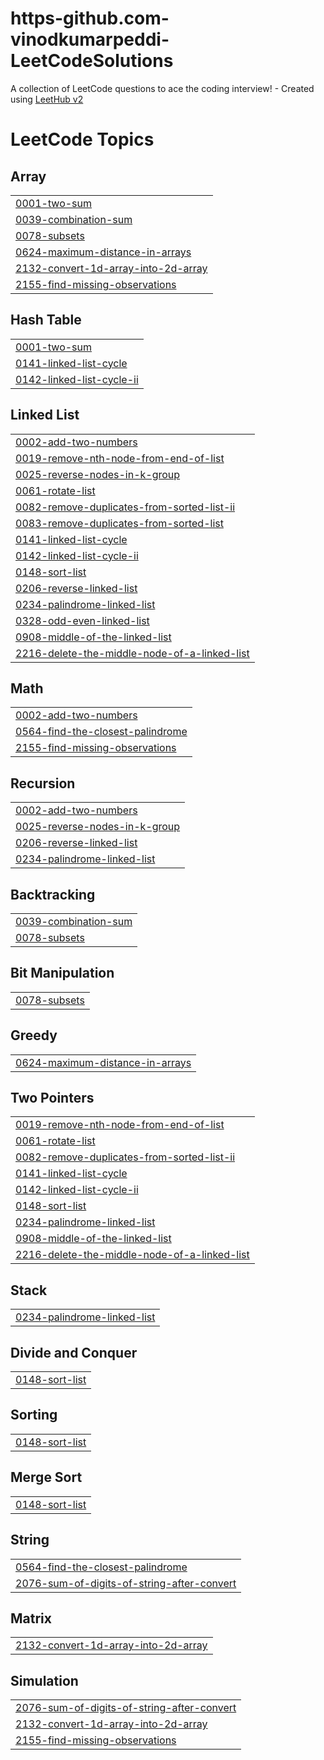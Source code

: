 # https-github.com-vinodkumarpeddi-LeetCodeSolutions
A collection of LeetCode questions to ace the coding interview! - Created using [LeetHub v2](https://github.com/arunbhardwaj/LeetHub-2.0)

<!---LeetCode Topics Start-->
# LeetCode Topics
## Array
|  |
| ------- |
| [0001-two-sum](https://github.com/vinodkumarpeddi/https-github.com-vinodkumarpeddi-LeetCodeSolutions/tree/master/0001-two-sum) |
| [0039-combination-sum](https://github.com/vinodkumarpeddi/https-github.com-vinodkumarpeddi-LeetCodeSolutions/tree/master/0039-combination-sum) |
| [0078-subsets](https://github.com/vinodkumarpeddi/https-github.com-vinodkumarpeddi-LeetCodeSolutions/tree/master/0078-subsets) |
| [0624-maximum-distance-in-arrays](https://github.com/vinodkumarpeddi/https-github.com-vinodkumarpeddi-LeetCodeSolutions/tree/master/0624-maximum-distance-in-arrays) |
| [2132-convert-1d-array-into-2d-array](https://github.com/vinodkumarpeddi/https-github.com-vinodkumarpeddi-LeetCodeSolutions/tree/master/2132-convert-1d-array-into-2d-array) |
| [2155-find-missing-observations](https://github.com/vinodkumarpeddi/https-github.com-vinodkumarpeddi-LeetCodeSolutions/tree/master/2155-find-missing-observations) |
## Hash Table
|  |
| ------- |
| [0001-two-sum](https://github.com/vinodkumarpeddi/https-github.com-vinodkumarpeddi-LeetCodeSolutions/tree/master/0001-two-sum) |
| [0141-linked-list-cycle](https://github.com/vinodkumarpeddi/https-github.com-vinodkumarpeddi-LeetCodeSolutions/tree/master/0141-linked-list-cycle) |
| [0142-linked-list-cycle-ii](https://github.com/vinodkumarpeddi/https-github.com-vinodkumarpeddi-LeetCodeSolutions/tree/master/0142-linked-list-cycle-ii) |
## Linked List
|  |
| ------- |
| [0002-add-two-numbers](https://github.com/vinodkumarpeddi/https-github.com-vinodkumarpeddi-LeetCodeSolutions/tree/master/0002-add-two-numbers) |
| [0019-remove-nth-node-from-end-of-list](https://github.com/vinodkumarpeddi/https-github.com-vinodkumarpeddi-LeetCodeSolutions/tree/master/0019-remove-nth-node-from-end-of-list) |
| [0025-reverse-nodes-in-k-group](https://github.com/vinodkumarpeddi/https-github.com-vinodkumarpeddi-LeetCodeSolutions/tree/master/0025-reverse-nodes-in-k-group) |
| [0061-rotate-list](https://github.com/vinodkumarpeddi/https-github.com-vinodkumarpeddi-LeetCodeSolutions/tree/master/0061-rotate-list) |
| [0082-remove-duplicates-from-sorted-list-ii](https://github.com/vinodkumarpeddi/https-github.com-vinodkumarpeddi-LeetCodeSolutions/tree/master/0082-remove-duplicates-from-sorted-list-ii) |
| [0083-remove-duplicates-from-sorted-list](https://github.com/vinodkumarpeddi/https-github.com-vinodkumarpeddi-LeetCodeSolutions/tree/master/0083-remove-duplicates-from-sorted-list) |
| [0141-linked-list-cycle](https://github.com/vinodkumarpeddi/https-github.com-vinodkumarpeddi-LeetCodeSolutions/tree/master/0141-linked-list-cycle) |
| [0142-linked-list-cycle-ii](https://github.com/vinodkumarpeddi/https-github.com-vinodkumarpeddi-LeetCodeSolutions/tree/master/0142-linked-list-cycle-ii) |
| [0148-sort-list](https://github.com/vinodkumarpeddi/https-github.com-vinodkumarpeddi-LeetCodeSolutions/tree/master/0148-sort-list) |
| [0206-reverse-linked-list](https://github.com/vinodkumarpeddi/https-github.com-vinodkumarpeddi-LeetCodeSolutions/tree/master/0206-reverse-linked-list) |
| [0234-palindrome-linked-list](https://github.com/vinodkumarpeddi/https-github.com-vinodkumarpeddi-LeetCodeSolutions/tree/master/0234-palindrome-linked-list) |
| [0328-odd-even-linked-list](https://github.com/vinodkumarpeddi/https-github.com-vinodkumarpeddi-LeetCodeSolutions/tree/master/0328-odd-even-linked-list) |
| [0908-middle-of-the-linked-list](https://github.com/vinodkumarpeddi/https-github.com-vinodkumarpeddi-LeetCodeSolutions/tree/master/0908-middle-of-the-linked-list) |
| [2216-delete-the-middle-node-of-a-linked-list](https://github.com/vinodkumarpeddi/https-github.com-vinodkumarpeddi-LeetCodeSolutions/tree/master/2216-delete-the-middle-node-of-a-linked-list) |
## Math
|  |
| ------- |
| [0002-add-two-numbers](https://github.com/vinodkumarpeddi/https-github.com-vinodkumarpeddi-LeetCodeSolutions/tree/master/0002-add-two-numbers) |
| [0564-find-the-closest-palindrome](https://github.com/vinodkumarpeddi/https-github.com-vinodkumarpeddi-LeetCodeSolutions/tree/master/0564-find-the-closest-palindrome) |
| [2155-find-missing-observations](https://github.com/vinodkumarpeddi/https-github.com-vinodkumarpeddi-LeetCodeSolutions/tree/master/2155-find-missing-observations) |
## Recursion
|  |
| ------- |
| [0002-add-two-numbers](https://github.com/vinodkumarpeddi/https-github.com-vinodkumarpeddi-LeetCodeSolutions/tree/master/0002-add-two-numbers) |
| [0025-reverse-nodes-in-k-group](https://github.com/vinodkumarpeddi/https-github.com-vinodkumarpeddi-LeetCodeSolutions/tree/master/0025-reverse-nodes-in-k-group) |
| [0206-reverse-linked-list](https://github.com/vinodkumarpeddi/https-github.com-vinodkumarpeddi-LeetCodeSolutions/tree/master/0206-reverse-linked-list) |
| [0234-palindrome-linked-list](https://github.com/vinodkumarpeddi/https-github.com-vinodkumarpeddi-LeetCodeSolutions/tree/master/0234-palindrome-linked-list) |
## Backtracking
|  |
| ------- |
| [0039-combination-sum](https://github.com/vinodkumarpeddi/https-github.com-vinodkumarpeddi-LeetCodeSolutions/tree/master/0039-combination-sum) |
| [0078-subsets](https://github.com/vinodkumarpeddi/https-github.com-vinodkumarpeddi-LeetCodeSolutions/tree/master/0078-subsets) |
## Bit Manipulation
|  |
| ------- |
| [0078-subsets](https://github.com/vinodkumarpeddi/https-github.com-vinodkumarpeddi-LeetCodeSolutions/tree/master/0078-subsets) |
## Greedy
|  |
| ------- |
| [0624-maximum-distance-in-arrays](https://github.com/vinodkumarpeddi/https-github.com-vinodkumarpeddi-LeetCodeSolutions/tree/master/0624-maximum-distance-in-arrays) |
## Two Pointers
|  |
| ------- |
| [0019-remove-nth-node-from-end-of-list](https://github.com/vinodkumarpeddi/https-github.com-vinodkumarpeddi-LeetCodeSolutions/tree/master/0019-remove-nth-node-from-end-of-list) |
| [0061-rotate-list](https://github.com/vinodkumarpeddi/https-github.com-vinodkumarpeddi-LeetCodeSolutions/tree/master/0061-rotate-list) |
| [0082-remove-duplicates-from-sorted-list-ii](https://github.com/vinodkumarpeddi/https-github.com-vinodkumarpeddi-LeetCodeSolutions/tree/master/0082-remove-duplicates-from-sorted-list-ii) |
| [0141-linked-list-cycle](https://github.com/vinodkumarpeddi/https-github.com-vinodkumarpeddi-LeetCodeSolutions/tree/master/0141-linked-list-cycle) |
| [0142-linked-list-cycle-ii](https://github.com/vinodkumarpeddi/https-github.com-vinodkumarpeddi-LeetCodeSolutions/tree/master/0142-linked-list-cycle-ii) |
| [0148-sort-list](https://github.com/vinodkumarpeddi/https-github.com-vinodkumarpeddi-LeetCodeSolutions/tree/master/0148-sort-list) |
| [0234-palindrome-linked-list](https://github.com/vinodkumarpeddi/https-github.com-vinodkumarpeddi-LeetCodeSolutions/tree/master/0234-palindrome-linked-list) |
| [0908-middle-of-the-linked-list](https://github.com/vinodkumarpeddi/https-github.com-vinodkumarpeddi-LeetCodeSolutions/tree/master/0908-middle-of-the-linked-list) |
| [2216-delete-the-middle-node-of-a-linked-list](https://github.com/vinodkumarpeddi/https-github.com-vinodkumarpeddi-LeetCodeSolutions/tree/master/2216-delete-the-middle-node-of-a-linked-list) |
## Stack
|  |
| ------- |
| [0234-palindrome-linked-list](https://github.com/vinodkumarpeddi/https-github.com-vinodkumarpeddi-LeetCodeSolutions/tree/master/0234-palindrome-linked-list) |
## Divide and Conquer
|  |
| ------- |
| [0148-sort-list](https://github.com/vinodkumarpeddi/https-github.com-vinodkumarpeddi-LeetCodeSolutions/tree/master/0148-sort-list) |
## Sorting
|  |
| ------- |
| [0148-sort-list](https://github.com/vinodkumarpeddi/https-github.com-vinodkumarpeddi-LeetCodeSolutions/tree/master/0148-sort-list) |
## Merge Sort
|  |
| ------- |
| [0148-sort-list](https://github.com/vinodkumarpeddi/https-github.com-vinodkumarpeddi-LeetCodeSolutions/tree/master/0148-sort-list) |
## String
|  |
| ------- |
| [0564-find-the-closest-palindrome](https://github.com/vinodkumarpeddi/https-github.com-vinodkumarpeddi-LeetCodeSolutions/tree/master/0564-find-the-closest-palindrome) |
| [2076-sum-of-digits-of-string-after-convert](https://github.com/vinodkumarpeddi/https-github.com-vinodkumarpeddi-LeetCodeSolutions/tree/master/2076-sum-of-digits-of-string-after-convert) |
## Matrix
|  |
| ------- |
| [2132-convert-1d-array-into-2d-array](https://github.com/vinodkumarpeddi/https-github.com-vinodkumarpeddi-LeetCodeSolutions/tree/master/2132-convert-1d-array-into-2d-array) |
## Simulation
|  |
| ------- |
| [2076-sum-of-digits-of-string-after-convert](https://github.com/vinodkumarpeddi/https-github.com-vinodkumarpeddi-LeetCodeSolutions/tree/master/2076-sum-of-digits-of-string-after-convert) |
| [2132-convert-1d-array-into-2d-array](https://github.com/vinodkumarpeddi/https-github.com-vinodkumarpeddi-LeetCodeSolutions/tree/master/2132-convert-1d-array-into-2d-array) |
| [2155-find-missing-observations](https://github.com/vinodkumarpeddi/https-github.com-vinodkumarpeddi-LeetCodeSolutions/tree/master/2155-find-missing-observations) |
<!---LeetCode Topics End-->